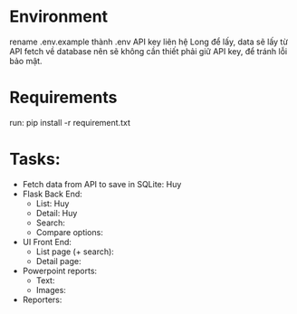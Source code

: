 # Environment
rename .env.example thành .env
API key liên hệ Long để lấy, data sẽ lấy từ API fetch về database nên sẽ không cần thiết phải giữ API key, để tránh lỗi bảo mật.

# Requirements
run:
pip install -r requirement.txt 

# Tasks:
- Fetch data from API to save in SQLite: Huy
- Flask Back End:
    + List: Huy
    + Detail: Huy
    + Search: 
    + Compare options:
- UI Front End:
    + List page (+ search):
    + Detail page:
- Powerpoint reports:
    + Text:
    + Images:
- Reporters: